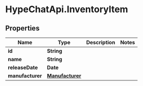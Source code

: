 # HypeChatApi.InventoryItem

## Properties
Name | Type | Description | Notes
------------ | ------------- | ------------- | -------------
**id** | **String** |  | 
**name** | **String** |  | 
**releaseDate** | **Date** |  | 
**manufacturer** | [**Manufacturer**](Manufacturer.md) |  | 



